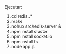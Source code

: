 Ejecutar:  

1. cd redis..*
2. make 
3. nohup src/redis-server &
4. npm install cluster
5. npm install socket.io
6. npm install fs
7. node app.js
